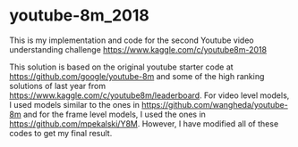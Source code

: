 # youtube-8m_2018

This is my implementation and code for the second Youtube video understanding challenge https://www.kaggle.com/c/youtube8m-2018

This solution is based on the original youtube starter code at https://github.com/google/youtube-8m and some of the high ranking solutions of last year from https://www.kaggle.com/c/youtube8m/leaderboard. For video level models, I used models similar to the ones in https://github.com/wangheda/youtube-8m and for the frame level models, I used the ones in https://github.com/mpekalski/Y8M. However, I have modified all of these codes to get my final result. 

